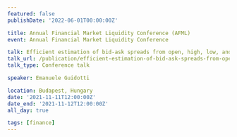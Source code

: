```yaml
---
featured: false
publishDate: '2022-06-01T00:00:00Z'

title: Annual Financial Market Liquidity Conference (AFML)
event: Annual Financial Market Liquidity Conference

talk: Efficient estimation of bid-ask spreads from open, high, low, and close prices
talk_url: /publication/efficient-estimation-of-bid-ask-spreads-from-open-high-low-and-close-prices/
talk_type: Conference talk

speaker: Emanuele Guidotti

location: Budapest, Hungary
date: '2021-11-11T12:00:00Z'
date_end: '2021-11-12T12:00:00Z'
all_day: true

tags: [finance]
---
```

